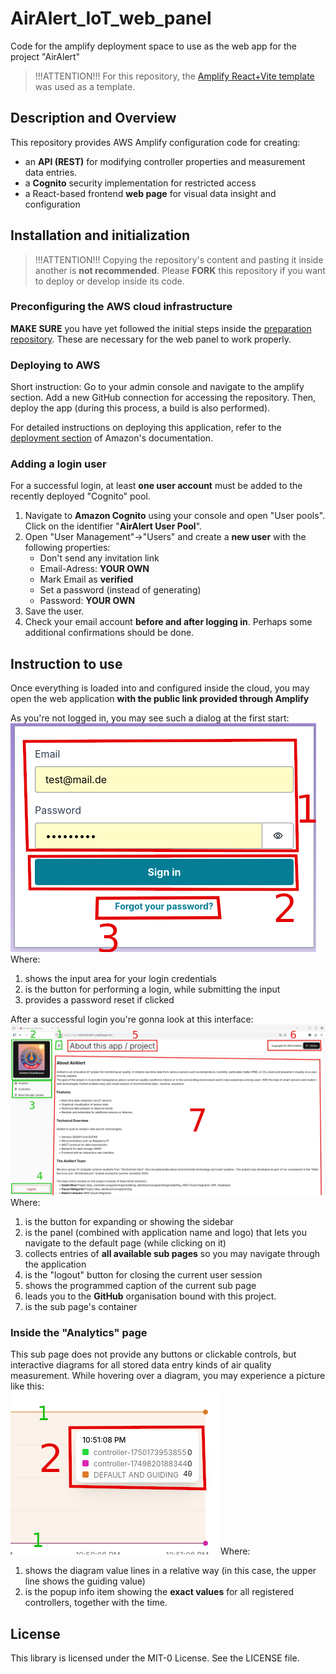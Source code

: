 # AirAlert_IoT_web_panel
Code for the amplify deployment space to use as the web app for the project "AirAlert"

> !!!ATTENTION!!!
> For this repository, the [Amplify React+Vite template](https://github.com/aws-samples/amplify-vite-react-template) was used as a template.

## Description and Overview

This repository provides AWS Amplify configuration code for creating:
- an **API (REST)** for modifying controller properties and measurement data entries.
- a **Cognito** security implementation for restricted access
- a React-based frontend **web page** for visual data insight and configuration

## Installation and initialization

> !!!ATTENTION!!!
> Copying the repository's content and pasting it inside another is **not recommended**.
> Please **FORK** this repository if you want to deploy or develop inside its code.

### Preconfiguring the AWS cloud infrastructure

**MAKE SURE** you have yet followed the initial steps inside the [preparation repository](https://github.com/AirAlert-WR/server_repository). These are necessary for the web panel to work properly.

### Deploying to AWS

Short instruction:
Go to your admin console and navigate to the amplify section. Add a new GitHub connection for accessing the repository. Then, deploy the app (during this process, a build is also performed).

For detailed instructions on deploying this application, refer to the [deployment section](https://docs.amplify.aws/react/start/quickstart/#deploy-a-fullstack-app-to-aws) of Amazon's documentation.

### Adding a login user

For a successful login, at least **one user account** must be added to the recently deployed "Cognito" pool.

1. Navigate to **Amazon Cognito** using your console and open "User pools". Click on the identifier "**AirAlert User Pool**".
2. Open "User Management"->"Users" and create a **new user** with the following properties:
   - Don't send any invitation link
   - Email-Adress: **YOUR OWN**
   - Mark Email as **verified**
   - Set a password (instead of generating)
   - Password: **YOUR OWN**
3. Save the user.
4. Check your email account **before and after logging in**. Perhaps some additional confirmations should be done.

## Instruction to use

Once everything is loaded into and configured inside the cloud, you may open the web application **with the public link provided through Amplify**

As you're not logged in, you may see such a dialog at the first start: <br/>
![Login dialog](asset/Login.png)
Where:
1. shows the input area for your login credentials
2. is the button for performing a login, while submitting the input
3. provides a password reset if clicked

After a successful login you're gonna look at this interface: <br/>
![Web application interface](asset/Main.png)
Where:
1. is the button for expanding or showing the sidebar
2. is the panel (combined with application name and logo) that lets you navigate to the default page (while clicking on it)
3. collects entries of **all available sub pages** so you may navigate through the application
4. is the "logout" button for closing the current user session
5. shows the programmed caption of the current sub page
6. leads you to the **GitHub** organisation bound with this project.
7. is the sub page's container

### Inside the "Analytics" page

This sub page does not provide any buttons or clickable controls, but interactive diagrams for all stored data entry kinds of air quality measurement. 
While hovering over a diagram, you may experience a picture like this: <br/>
![Diagram](asset/Analysis.png)
Where:
1. shows the diagram value lines in a relative way (in this case, the upper line shows the guiding value)
2. is the popup info item showing the **exact values** for all registered controllers, together with the time.


   
## License

This library is licensed under the MIT-0 License. See the LICENSE file.
